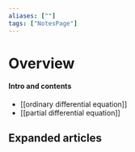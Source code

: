 ```yaml
---
aliases: [""]
tags: ["NotesPage"]
---
```


# Overview

#### Intro and contents
- [[ordinary differential equation]]
- [[partial differential equation]]


## Expanded articles
